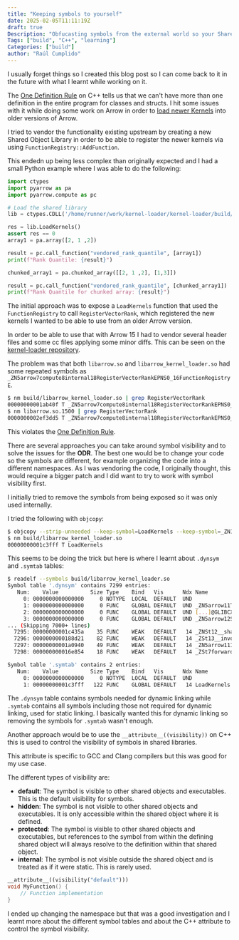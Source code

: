 ```yaml
---
title: "Keeping symbols to yourself"
date: 2025-02-05T11:11:19Z
draft: true
Description: "Obfucasting symbols from the external world so your Shared Objects don't expose them."
Tags: ["build", "C++", "learning"]
Categories: ["build"]
author: "Raúl Cumplido"
---
```


I usually forget things so I created this blog post so I can come back to it in the future with what
I learnt while working on it.

The [One Definition Rule](https://en.wikipedia.org/wiki/One_Definition_Rule) on C++ tells us
that we can't have more than one definition in the entire program for classes and structs. I hit
some issues with it while doing some work on Arrow in order to [load newer Kernels](https://github.com/raulcd/kernel-loader)
into older versions of Arrow.

I tried to vendor the functionality existing upstream by creating a new Shared Object Library
in order to be able to register the newer kernels via using `FunctionRegistry::AddFunction`.

This endedn up being less complex than originally expected and I had a small Python example
where I was able to do the following:

```python
import ctypes
import pyarrow as pa
import pyarrow.compute as pc

# Load the shared library
lib = ctypes.CDLL('/home/runner/work/kernel-loader/kernel-loader/build/libarrow_kernel_loader.so')

res = lib.LoadKernels()
assert res == 0
array1 = pa.array([2, 1 ,2])

result = pc.call_function("vendored_rank_quantile", [array1])
print(f"Rank Quantile: {result}")

chunked_array1 = pa.chunked_array([[2, 1 ,2], [1,3]])

result = pc.call_function("vendored_rank_quantile", [chunked_array1])
print(f"Rank Quantile for chunked array: {result}")
```

The initial approach was to expose a `LoadKernels` function that used the `FunctionRegistry` to call
`RegisterVectorRank`, which registered the new kernels I wanted to be able to use from an older Arrow version.

In order to be able to use that with Arrow 15 I had to vendor several header files and some cc files
applying some minor diffs. This can be seen on the [kernel-loader repository](https://github.com/raulcd/kernel-loader).

The problem was that both `libarrow.so` and `libarrow_kernel_loader.so` had some repeated symbols as
`_ZN5arrow7compute8internal18RegisterVectorRankEPNS0_16FunctionRegistryE`.

```bash
$ nm build/libarrow_kernel_loader.so | grep RegisterVectorRank
00000000001ab40f T _ZN5arrow7compute8internal18RegisterVectorRankEPNS0_16FunctionRegistryE
$ nm libarrow.so.1500 | grep RegisterVectorRank
0000000002ef3dd5 T _ZN5arrow7compute8internal18RegisterVectorRankEPNS0_16FunctionRegistryE
```

This violates the [One Definition Rule](https://en.wikipedia.org/wiki/One_Definition_Rule).

There are several approaches you can take around symbol visibility and to solve the issues for the **ODR**.
The best one would be to change your code so the symbols are different, for example organizing the code
into a different namespaces. As I was vendoring the code, I originally thought, this would require a bigger patch
and I did want to try to work with symbol visibility first.

I initially tried to remove the symbols from being exposed so it was only used internally.

I tried the following with `objcopy`:

```bash
$ objcopy --strip-unneeded --keep-symbol=LoadKernels --keep-symbol=_ZN14vendored_arrow7compute11LoadKernelsEPN5arrow7compute16FunctionRegistryE build/libarrow_kernel_loader.so
$ nm build/libarrow_kernel_loader.so 
00000000001c3fff T LoadKernels
```

This seems to be doing the trick but here is where I learnt about `.dynsym` and `.symtab` tables:
```bash
$ readelf --symbols build/libarrow_kernel_loader.so
Symbol table '.dynsym' contains 7299 entries:
   Num:    Value          Size Type    Bind   Vis      Ndx Name
     0: 0000000000000000     0 NOTYPE  LOCAL  DEFAULT  UND 
     1: 0000000000000000     0 FUNC    GLOBAL DEFAULT  UND _ZN5arrow11TypeV[...]
     2: 0000000000000000     0 FUNC    GLOBAL DEFAULT  UND [...]@GLIBCXX_3.4.21 (2)
     3: 0000000000000000     0 FUNC    GLOBAL DEFAULT  UND _ZN5arrow12Struc[...]
... (Skipping 7000+ lines)
  7295: 00000000001c435a    35 FUNC    WEAK   DEFAULT   14 _ZNSt12__shared_[...]
  7296: 0000000000188d21    82 FUNC    WEAK   DEFAULT   14 _ZSt13__invoke_i[...]
  7297: 00000000001a0940    49 FUNC    WEAK   DEFAULT   14 _ZN5arrow11Int32[...]
  7298: 000000000016e854    18 FUNC    WEAK   DEFAULT   14 _ZSt7forwardISt1[...]

Symbol table '.symtab' contains 2 entries:
   Num:    Value          Size Type    Bind   Vis      Ndx Name
     0: 0000000000000000     0 NOTYPE  LOCAL  DEFAULT  UND 
     1: 00000000001c3fff   122 FUNC    GLOBAL DEFAULT   14 LoadKernels

```

The `.dynsym` table contains symbols needed for dynamic linking while `.symtab` contains all symbols including those not required for dynamic linking, used for static linking.
I basically wanted this for dynamic linking so removing the symbols for `.symtab` wasn't enough.

Another approach would be to use the `__attribute__((visibility))` on C++ this is used to control the visibility of symbols in shared libraries.

This attribute is specific to GCC and Clang compilers but this was good for my use case.


The different types of visibility are:
- **default**: The symbol is visible to other shared objects and executables. This is the default visibility for symbols.
- **hidden**: The symbol is not visible to other shared objects and executables. It is only accessible within the shared object where it is defined.
- **protected**: The symbol is visible to other shared objects and executables, but references to the symbol from within the defining shared object will always resolve to the definition within that shared object.
- **internal**: The symbol is not visible outside the shared object and is treated as if it were static. This is rarely used.

```C++
__attribute__((visibility("default")))
void MyFunction() {
    // Function implementation
}
```

I ended up changing the namespace but that was a good investigation and I learnt more about the different symbol tables
and about the C++ attribute to control the symbol visibility.
